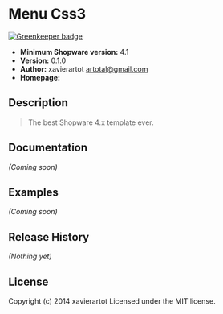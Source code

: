# Menu Css3

[![Greenkeeper badge](https://badges.greenkeeper.io/xavierartot/plugin-menu-css3.svg)](https://greenkeeper.io/)

* **Minimum Shopware version:** 4.1
* **Version:** 0.1.0
* **Author:** xavierartot <artotal@gmail.com>
* **Homepage:** 

## Description
> The best Shopware 4.x template ever.

## Documentation
_(Coming soon)_

## Examples
_(Coming soon)_

## Release History
_(Nothing yet)_

## License
Copyright (c) 2014 xavierartot
Licensed under the MIT license.